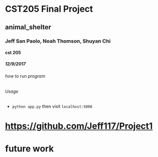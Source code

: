 # CST205 Final Project
## animal_shelter
### Jeff San Paolo, Noah Thomson, Shuyan Chi
#### cst 205
##### 12/9/2017
###### how to run program
###### Usage
- `python app.py` then visit `localhost:5000`
# https://github.com/Jeff117/Project1
# future work



